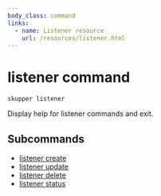 ```yaml
---
body_class: command
links:
  - name: Listener resource
    url: /resources/listener.html
---
```


# listener command

<section>

`skupper listener`

Display help for listener commands and exit.

</section>

<section>

## Subcommands

- [listener create]({{site_prefix}}/commands/listener-create.html)
- [listener update]({{site_prefix}}/commands/listener-update.html)
- [listener delete]({{site_prefix}}/commands/listener-delete.html)
- [listener status]({{site_prefix}}/commands/listener-status.html)
</section>
